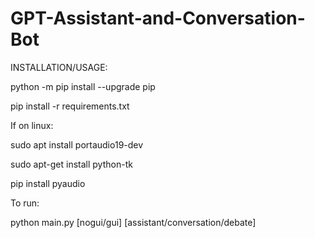 # GPT-Assistant-and-Conversation-Bot

INSTALLATION/USAGE:

python -m pip install --upgrade pip

pip install -r requirements.txt

If on linux:

sudo apt install portaudio19-dev

sudo apt-get install python-tk

pip install pyaudio

To run:

python main.py [nogui/gui] [assistant/conversation/debate]
